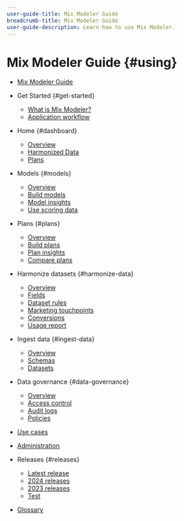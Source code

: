 ```yaml
---
user-guide-title: Mix Modeler Guide
breadcrumb-title: Mix Modeler Guide
user-guide-description: Learn how to use Mix Modeler.
---
```

# Mix Modeler Guide {#using}

+ [Mix Modeler Guide](/help/overview.md)

+ Get Started {#get-started}
  + [What is Mix Modeler?](/help/get-started/about.md)
  + [Application workflow](/help/get-started/workflow.md)

+ Home {#dashboard}
  + [Overview](/help/dashboard/overview.md)
  + [Harmonized Data](/help/dashboard/harmonized-data.md)
  + [Plans](/help/dashboard/plans.md)

+ Models {#models}
  + [Overview](/help/models/overview.md)
  + [Build models](/help/models/build.md)
  + [Model insights](/help/models/insights.md)
  + [Use scoring data](/help/models/scoring-data.md)
  
+ Plans {#plans}
  + [Overview](/help/plans/overview.md)
  + [Build plans](/help/plans/build.md)
  + [Plan insights](/help/plans/insights.md)
  + [Compare plans](/help/plans/compare.md)
  
+ Harmonize datasets {#harmonize-data}
  + [Overview](/help/harmonize-data/overview.md)
  + [Fields](/help/harmonize-data/fields.md)
  + [Dataset rules](/help/harmonize-data/dataset-rules.md)
  + [Marketing touchpoints](/help/harmonize-data/marketing-touchpoints.md)
  + [Conversions](/help/harmonize-data/conversions.md)
  + [Usage report](/help/harmonize-data/usage-report.md)

+ Ingest data {#ingest-data}
  + [Overview](/help/ingest-data/overview.md)
  + [Schemas](/help/ingest-data/schemas.md)
  + [Datasets](/help/ingest-data/datasets.md)

+ Data governance {#data-governance}
  + [Overview](/help/data-governance/overview.md)
  + [Access control](/help/data-governance/access-controls.md)
  + [Audit logs](/help/data-governance/audit-logs.md)
  + [Policies](/help/data-governance/policies.md)

+ [Use cases](/help/main-guide/use-cases.md)

+ [Administration](/help/main-guide/administration.md)

+ Releases {#releases}
  + [Latest release](/help/releases/latest.md)
  + [2024 releases](/help/releases/2024.md)
  + [2023 releases](/help/releases/2023.md)
  + [Test](../releases/test.md)

+ [Glossary](/help/main-guide/glossary.md)
